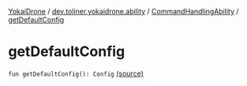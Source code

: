 [YokaiDrone](../../index.md) / [dev.toliner.yokaidrone.ability](../index.md) / [CommandHandlingAbility](index.md) / [getDefaultConfig](./get-default-config.md)

# getDefaultConfig

`fun getDefaultConfig(): Config` [(source)](https://github.com/toliner/YokaiDrone/tree/master/src/main/kotlin/dev/toliner/yokaidrone/ability/CommandHandlingAbility.kt#L79)